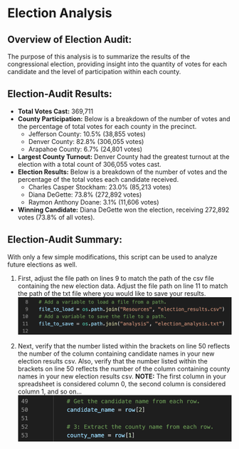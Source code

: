 # Election Analysis
## Overview of Election Audit:
The purpose of this analysis is to summarize the results of the congressional election, providing insight into the quantity of votes for each candidate and the level of participation within each county. 

## Election-Audit Results: 

- **Total Votes Cast:** 369,711 
- **County Participation:** Below is a breakdown of the number of votes and the percentage of total votes for each county in the precinct.
  - Jefferson County:  10.5% (38,855 votes)
  - Denver County:  82.8% (306,055 votes)
  - Arapahoe County:  6.7% (24,801 votes)
- **Largest County Turnout:** Denver County had the greatest turnout at the election with a total count of 306,055 votes cast.
- **Election Results:** Below is a breakdown of the number of votes and the percentage of the total votes each candidate received.
  - Charles Casper Stockham: 23.0% (85,213 votes)
  - Diana DeGette: 73.8% (272,892 votes)
  - Raymon Anthony Doane: 3.1% (11,606 votes)
- **Winning Candidate:** Diana DeGette won the election, receiving 272,892 votes (73.8% of all votes).

## Election-Audit Summary: 
With only a few simple modifications, this script can be used to analyze future elections as well.
1. First, adjust the file path on lines 9 to match the path of the csv file containing the new election data. Adjust the file path on line 11 to match the path of the txt file where you would like to save your results.
![Example 1 image](Resources/Script_Example_1.png)

2. Next, verify that the number listed within the brackets on line 50 reflects the number of the column containing candidate names in your new election results csv. Also, verify that the number listed within the brackets on line 50 reflects the number of the column containing county names in your new election results csv.
**NOTE:** The first column in your spreadsheet is considered column 0, the second column is considered column 1, and so on...
![Example 2 image](Resources/Script_Example_2.png)

